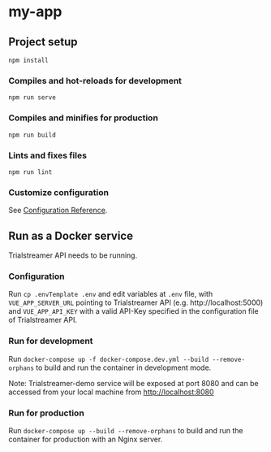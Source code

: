 # my-app

## Project setup
```
npm install
```

### Compiles and hot-reloads for development
```
npm run serve
```

### Compiles and minifies for production
```
npm run build
```

### Lints and fixes files
```
npm run lint
```

### Customize configuration
See [Configuration Reference](https://cli.vuejs.org/config/).

## Run as a Docker service

Trialstreamer API needs to be running.

### Configuration
Run `cp .envTemplate .env` and edit variables at `.env` file, 
with `VUE_APP_SERVER_URL` pointing to Trialstreamer API (e.g. http://localhost:5000) and 
`VUE_APP_API_KEY` with a valid API-Key specified in the configuration file of Trialstreamer API.


### Run for development
Run `docker-compose up -f docker-compose.dev.yml --build --remove-orphans` to build and run the container in development mode.

Note: Trialstreamer-demo service will be exposed at port 8080 and can be accessed from your local machine from [http://localhost:8080](http://localhost:8080)

### Run for production
Run `docker-compose up --build --remove-orphans` to build and run the container for production with an Nginx server.

